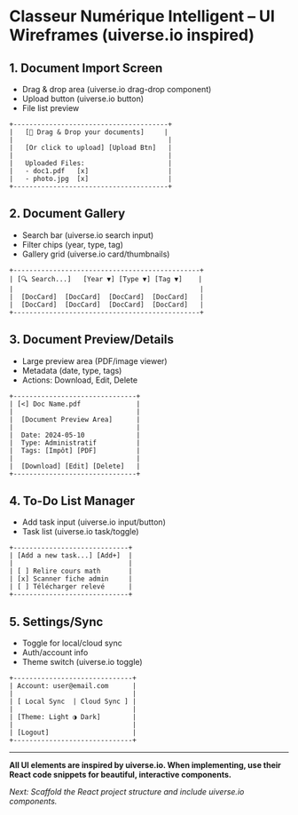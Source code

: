 # Classeur Numérique Intelligent – UI Wireframes (uiverse.io inspired)

## 1. Document Import Screen
- Drag & drop area (uiverse.io drag-drop component)
- Upload button (uiverse.io button)
- File list preview

```
+---------------------------------------+
|   [📂 Drag & Drop your documents]     |
|                                       |
|   [Or click to upload] [Upload Btn]   |
|                                       |
|   Uploaded Files:                     |
|   - doc1.pdf   [x]                    |
|   - photo.jpg  [x]                    |
+---------------------------------------+
```

## 2. Document Gallery
- Search bar (uiverse.io search input)
- Filter chips (year, type, tag)
- Gallery grid (uiverse.io card/thumbnails)

```
+-----------------------------------------------+
| [🔍 Search...]   [Year ▼] [Type ▼] [Tag ▼]    |
|                                               |
|  [DocCard]  [DocCard]  [DocCard]  [DocCard]   |
|  [DocCard]  [DocCard]  [DocCard]  [DocCard]   |
+-----------------------------------------------+
```

## 3. Document Preview/Details
- Large preview area (PDF/image viewer)
- Metadata (date, type, tags)
- Actions: Download, Edit, Delete

```
+-------------------------------+
| [<] Doc Name.pdf              |
|                               |
|  [Document Preview Area]      |
|                               |
|  Date: 2024-05-10             |
|  Type: Administratif          |
|  Tags: [Impôt] [PDF]          |
|                               |
|  [Download] [Edit] [Delete]   |
+-------------------------------+
```

## 4. To-Do List Manager
- Add task input (uiverse.io input/button)
- Task list (uiverse.io task/toggle)

```
+-----------------------------+
| [Add a new task...] [Add+]  |
|                             |
| [ ] Relire cours math       |
| [x] Scanner fiche admin     |
| [ ] Télécharger relevé      |
+-----------------------------+
```

## 5. Settings/Sync
- Toggle for local/cloud sync
- Auth/account info
- Theme switch (uiverse.io toggle)

```
+------------------------------+
| Account: user@email.com      |
|                              |
| [ Local Sync  | Cloud Sync ] |
|                              |
| [Theme: Light ◑ Dark]        |
|                              |
| [Logout]                     |
+------------------------------+
```

---

**All UI elements are inspired by uiverse.io. When implementing, use their React code snippets for beautiful, interactive components.**

*Next: Scaffold the React project structure and include uiverse.io components.*

